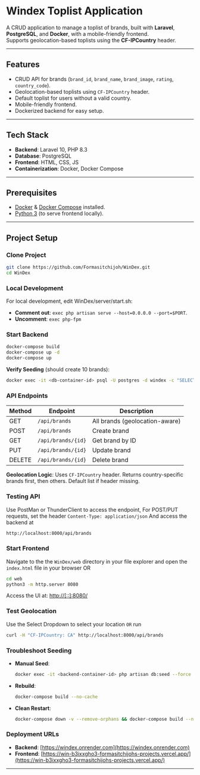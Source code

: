 # Windex Toplist Application

A CRUD application to manage a toplist of brands, built with **Laravel**, **PostgreSQL**, and **Docker**, with a mobile-friendly frontend.  
Supports geolocation-based toplists using the **CF-IPCountry** header.

---

## Features
- CRUD API for brands (`brand_id`, `brand_name`, `brand_image`, `rating`, `country_code`).
- Geolocation-based toplists using `CF-IPCountry` header.
- Default toplist for users without a valid country.
- Mobile-friendly frontend.
- Dockerized backend for easy setup.

---

## Tech Stack
- **Backend**: Laravel 10, PHP 8.3
- **Database**: PostgreSQL
- **Frontend**: HTML, CSS, JS
- **Containerization**: Docker, Docker Compose

---

## Prerequisites
- [Docker](https://docs.docker.com/get-docker/) & [Docker Compose](https://docs.docker.com/compose/) installed.
- [Python 3](https://www.python.org/downloads/) (to serve frontend locally).

---

## Project Setup

###  Clone Project
```bash
git clone https://github.com/Formasitchijoh/WinDex.git
cd WinDex
```
### Local Development
For local development, edit WinDex/server/start.sh:
- **Comment out**: `exec php artisan serve --host=0.0.0.0 --port=$PORT`.
- **Uncomment**: `exec php-fpm`

### Start Backend
```bash
docker-compose build
docker-compose up -d
docker-compose up
```
**Verify Seeding** (should create 10 brands):
```bash
docker exec -it <db-container-id> psql -U postgres -d windex -c "SELECT * FROM brands;"
```
### API Endpoints
| Method | Endpoint            | Description                  |
|--------|---------------------|------------------------------|
| GET    | `/api/brands`       | All brands (geolocation-aware) |
| POST   | `/api/brands`       | Create brand                 |
| GET    | `/api/brands/{id}`  | Get brand by ID              |
| PUT    | `/api/brands/{id}`  | Update brand                 |
| DELETE | `/api/brands/{id}`  | Delete brand                 |

**Geolocation Logic**: Uses `CF-IPCountry` header. Returns country-specific brands first, then others. Default list if header missing.

### Testing API

Use PostMan or ThunderClient to access the endpoint, For POST/PUT requests, set the header `Content-Type: application/json`
And access the backend at 
```bash
http://localhost:8000/api/brands
```

### Start Frontend
Navigate to the the `WinDex/web` directory in your file explorer and open the `index.html` file in your browser OR
```bash
cd web
python3 -m http.server 8080
```

Access the UI at: [http://[::]:8080/](http://[::]:8080/)

### Test Geolocation
Use the Select Dropdown to select your location `OR` run  
```bash
curl -H "CF-IPCountry: CA" http://localhost:8000/api/brands
```


###  Troubleshoot Seeding
- **Manual Seed**:
  ```bash
  docker exec -it <backend-container-id> php artisan db:seed --force --class=BrandSeeder
  ```
- **Rebuild**:
  ```bash
  docker-compose build --no-cache
  ```
- **Clean Restart**:
  ```bash
  docker-compose down -v --remove-orphans && docker-compose build --no-cache && docker-compose up -d
  ```

### Deployment URLs
- **Backend**: [https://windex.onrender.com](https://windex.onrender.com)
- **Frontend**: [https://win-b3ixxgho3-formasitchijohs-projects.vercel.app/](https://win-b3ixxgho3-formasitchijohs-projects.vercel.app/)

---
